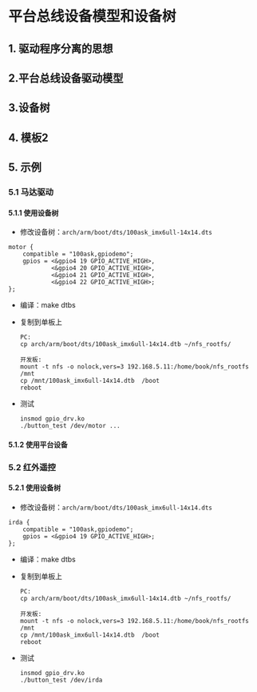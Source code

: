 # 平台总线设备模型和设备树

## 1. 驱动程序分离的思想



## 2.平台总线设备驱动模型



## 3.设备树



## 4. 模板2



## 5. 示例

### 5.1 马达驱动

#### 5.1.1 使用设备树

* 修改设备树：`arch/arm/boot/dts/100ask_imx6ull-14x14.dts`

```shell
motor {
    compatible = "100ask,gpiodemo";
    gpios = <&gpio4 19 GPIO_ACTIVE_HIGH>, 
            <&gpio4 20 GPIO_ACTIVE_HIGH>,
            <&gpio4 21 GPIO_ACTIVE_HIGH>,
			<&gpio4 22 GPIO_ACTIVE_HIGH>;
};
```



* 编译：make dtbs

* 复制到单板上

  ```shell
  PC:
  cp arch/arm/boot/dts/100ask_imx6ull-14x14.dtb ~/nfs_rootfs/
  
  开发板:
  mount -t nfs -o nolock,vers=3 192.168.5.11:/home/book/nfs_rootfs /mnt
  cp /mnt/100ask_imx6ull-14x14.dtb  /boot
  reboot
  ```

* 测试

  ```shell
  insmod gpio_drv.ko
  ./button_test /dev/motor ...
  ```



#### 5.1.2 使用平台设备





### 5.2 红外遥控

#### 5.2.1 使用设备树

* 修改设备树：`arch/arm/boot/dts/100ask_imx6ull-14x14.dts`

```shell
irda {
    compatible = "100ask,gpiodemo";
    gpios = <&gpio4 19 GPIO_ACTIVE_HIGH>;
};
```



* 编译：make dtbs

* 复制到单板上

  ```shell
  PC:
  cp arch/arm/boot/dts/100ask_imx6ull-14x14.dtb ~/nfs_rootfs/
  
  开发板:
  mount -t nfs -o nolock,vers=3 192.168.5.11:/home/book/nfs_rootfs /mnt
  cp /mnt/100ask_imx6ull-14x14.dtb  /boot
  reboot
  ```

* 测试

  ```shell
  insmod gpio_drv.ko
  ./button_test /dev/irda
  ```



